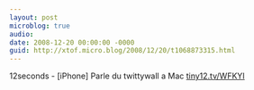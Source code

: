 ```yaml
---
layout: post
microblog: true
audio: 
date: 2008-12-20 00:00:00 -0000
guid: http://xtof.micro.blog/2008/12/20/t1068873315.html
---
```

12seconds - [iPhone] Parle du twittywall a Mac [tiny12.tv/WFKYI](http://tiny12.tv/WFKYI)
